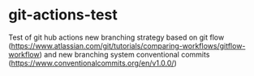 # git-actions-test
Test of git hub actions new branching strategy based on git flow (https://www.atlassian.com/git/tutorials/comparing-workflows/gitflow-workflow) and new branching system conventional commits (https://www.conventionalcommits.org/en/v1.0.0/)
